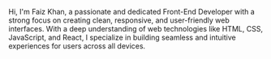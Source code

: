Hi, I'm Faiz Khan, a passionate and dedicated Front-End Developer with a strong focus on creating clean, responsive, and user-friendly web interfaces. With a deep understanding of web technologies like HTML, CSS, JavaScript, and React, I specialize in building seamless and intuitive experiences for users across all devices.
